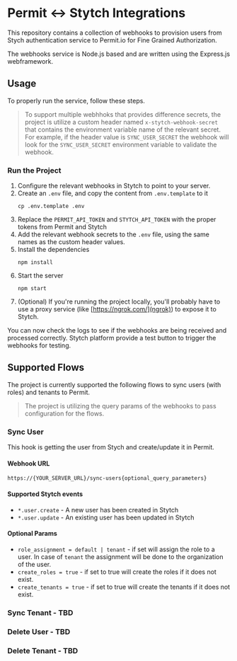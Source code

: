 # Permit <-> Stytch Integrations
This repository contains a collection of webhooks to provision users from Stych authentication service to Permit.io for Fine Grained Authorization.

The webhooks service is Node.js based and are written using the Express.js webframework.

## Usage
To properly run the service, follow these steps.

> To support multiple webhhoks that provides difference secrets, the project is utilize a custom header named `x-stytch-webhook-secret` that contains the environment variable name of the relevant secret. For example, if the header value is `SYNC_USER_SECRET` the webhook will look for the `SYNC_USER_SECRET` environment variable to validate the webhook.

### Run the Project

1. Configure the relevant webhooks in Stytch to point to your server.
1. Create an `.env` file, and copy the content from `.env.template` to it
    ```
    cp .env.template .env
    ```
2. Replace the `PERMIT_API_TOKEN` and `STYTCH_API_TOKEN` with the proper tokens from Permit and Stytch
3. Add the relevant webhook secrets to the `.env` file, using the same names as the custom header values.
4. Install the dependencies
    ```
    npm install
    ```
5. Start the server
    ```
    npm start
    ```
6. (Optional) If you're running the project locally, you'll probably have to use a proxy service (like [https://ngrok.com/](ngrok)) to expose it to Stytch.

You can now check the logs to see if the webhooks are being received and processed correctly. Stytch platform provide a test button to trigger the webhooks for testing.

## Supported Flows
The project is currently supported the following flows to sync users (with roles) and tenants to Permit.

> The project is utilizing the query params of the webhooks to pass configuration for the flows.

### Sync User
This hook is getting the user from Stych and create/update it in Permit.

#### Webhook URL
```
https://{YOUR_SERVER_URL}/sync-users{optional_query_parameters}
```

#### Supported Stytch events
* `*.user.create` - A new user has been created in Stytch
* `*.user.update` - An existing user has been updated in Stytch

#### Optional Params
* `role_assignment = default | tenant` - if set will assign the role to a user. In case of `tenant` the assignment will be done to the organization of the user.
* `create_roles = true` - if set to true will create the roles if it does not exist.
* `create_tenants = true` - if set to true will create the tenants if it does not exist.

### Sync Tenant - TBD
### Delete User - TBD
### Delete Tenant - TBD